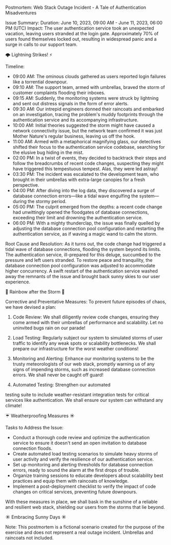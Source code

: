Postmortem: Web Stack Outage Incident - A Tale of Authentication Misadventures

Issue Summary:
Duration: June 10, 2023, 09:00 AM - June 11, 2023, 06:00 PM (UTC)
Impact: The user authentication service took an unexpected vacation, leaving users stranded at the login gate. Approximately 70% of users found themselves locked out, resulting in widespread panic and a surge in calls to our support team.

🌩️ Lightning Strikes! ⚡

Timeline:
- 09:00 AM: The ominous clouds gathered as users reported login failures like a torrential downpour.
- 09:10 AM: The support team, armed with umbrellas, braved the storm of customer complaints flooding their inboxes.
- 09:15 AM: Suddenly, the monitoring systems were struck by lightning and sent out distress signals in the form of error alerts.
- 09:30 AM: Our intrepid engineers donned their raincoats and embarked on an investigation, tracing the problem's muddy footprints through the authentication service and its accompanying infrastructure.
- 10:00 AM: Initial theories suggested the storm might have caused a network connectivity issue, but the network team confirmed it was just Mother Nature's regular business, leaving us off the hook.
- 11:00 AM: Armed with a metaphorical magnifying glass, our detectives shifted their focus to the authentication service codebase, searching for the elusive bug hiding in the mist.
- 02:00 PM: In a twist of events, they decided to backtrack their steps and follow the breadcrumbs of recent code changes, suspecting they might have triggered this tempestuous tempest. Alas, they were led astray!
- 03:30 PM: The incident was escalated to the development team, who brought in their umbrellas with extra-large canopies for a fresh perspective.
- 04:00 PM: After diving into the log data, they discovered a surge of database connection errors—like a tidal wave engulfing the system—during the stormy period.
- 05:00 PM: The culprit emerged from the depths: a recent code change had unwittingly opened the floodgates of database connections, exceeding their limit and drowning the authentication service.
- 06:00 PM: With a mighty thunderclap, the issue was finally quelled by adjusting the database connection pool configuration and restarting the authentication service, as if waving a magic wand to calm the storm.

Root Cause and Resolution:
As it turns out, the code change had triggered a tidal wave of database connections, flooding the system beyond its limits. The authentication service, ill-prepared for this deluge, succumbed to the pressure and left users stranded. To restore peace and tranquility, the database connection pool configuration was adjusted to accommodate higher concurrency. A swift restart of the authentication service washed away the remnants of the issue and brought back sunny skies to our user experience.

🌈 Rainbow after the Storm 🌈

Corrective and Preventative Measures:
To prevent future episodes of chaos, we have devised a plan:

1. Code Review: We shall diligently review code changes, ensuring they come armed with their umbrellas of performance and scalability. Let no uninvited bugs rain on our parade!

2. Load Testing: Regularly subject our system to simulated storms of user traffic to identify any weak spots or scalability bottlenecks. We shall prepare our infrastructure for the worst weather conditions!

3. Monitoring and Alerting: Enhance our monitoring systems to be the trusty meteorologists of our web stack, promptly warning us of any signs of impending storms, such as increased database connection errors. We shall never be caught off guard!

4. Automated Testing: Strengthen our automated

 testing suite to include weather-resistant integration tests for critical services like authentication. We shall ensure our system can withstand any climate!

☔ Weatherproofing Measures ☀️

Tasks to Address the Issue:
- Conduct a thorough code review and optimize the authentication service to ensure it doesn't send an open invitation to database connection floods.
- Create automated load testing scenarios to simulate heavy storms of user activity and verify the resilience of our authentication service.
- Set up monitoring and alerting thresholds for database connection errors, ready to sound the alarm at the first drops of trouble.
- Organize training sessions to educate developers about scalability best practices and equip them with raincoats of knowledge.
- Implement a post-deployment checklist to verify the impact of code changes on critical services, preventing future downpours.

With these measures in place, we shall bask in the sunshine of a reliable and resilient web stack, shielding our users from the storms that lie beyond.

☀️ Embracing Sunny Days ☀️

Note: This postmortem is a fictional scenario created for the purpose of the exercise and does not represent a real outage incident. Umbrellas and raincoats not included.
